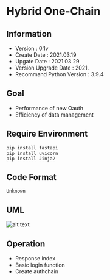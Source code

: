 # Hybrid One-Chain

## Information
- Version : 0.1v
- Create Date : 2021.03.19
- Upgate Date : 2021.03.29
- Version Upgrade Date : 2021.
- Recommand Python Version : 3.9.4

## Goal
- Performance of new Oauth
- Efficiency of data management

## Require Environment
```
pip install fastapi
pip install uvicorn
pip install Jinja2
```

## Code Format
``` Unknown ```

## UML
![alt text](image/One-Chain-UML.png)

## Operation
- Response index
- Basic login function
- Create authchain